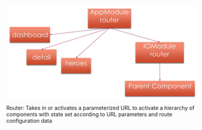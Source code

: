 ![alt text](images/angular_router_1.jpg "Angular router") <!-- .element: class="inline-with-content" -->

Router: Takes in or activates a parameterized URL to activate a hierarchy of components with state set according to URL parameters and route configuration data <!-- .element: class="fragment" data-fragment-index="1" -->